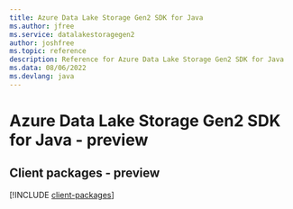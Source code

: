 ```yaml
---
title: Azure Data Lake Storage Gen2 SDK for Java
ms.author: jfree
ms.service: datalakestoragegen2
author: joshfree
ms.topic: reference
description: Reference for Azure Data Lake Storage Gen2 SDK for Java
ms.data: 08/06/2022
ms.devlang: java
---
```

# Azure Data Lake Storage Gen2 SDK for Java - preview

## Client packages - preview
[!INCLUDE [client-packages](data-lake-storage-gen2-client-index.md)]